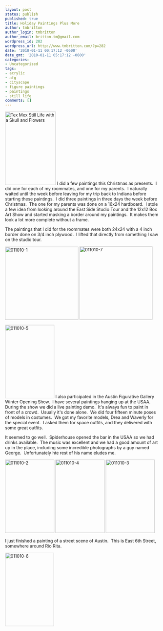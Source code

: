 ```yaml
---
layout: post
status: publish
published: true
title: Holiday Paintings Plus More
author: tmbritton
author_login: tmbritton
author_email: britton.tm@gmail.com
wordpress_id: 282
wordpress_url: http://www.tmbritton.com/?p=282
date: '2010-01-11 00:17:12 -0600'
date_gmt: '2010-01-11 05:17:12 -0600'
categories:
- Uncategorized
tags:
- acrylic
- afg
- cityscape
- figure paintings
- paintings
- still life
comments: []
---
```

<p><a class="tt-flickr tt-flickr-Small" title="Tex Mex Still Life with a Skull and Flowers" href="http://www.tmbritton.com/art/photo/4220680956/tex-mex-still-life-with-a-skull-and-flowers.html"><img class="float-right" src="http://farm3.static.flickr.com/2741/4220680956_a579e84ed0_m.jpg" alt="Tex Mex Still Life with a Skull and Flowers" width="166" height="240" /></a> I did a few paintings this Christmas as presents.  I did one for each of my roommates, and one for my parents.  I naturally waited until the week before leaving for my trip back to Indiana before starting these paintings.  I did three paintings in three days the week before Christmas.  The one for my parents was done on a 16x24 hardboard.  I stole a few idea from looking around the East Side Studio Tour and the 12x12 Box Art Show and started masking a border around my paintings.  It makes them look a lot more complete without a frame.</p>
<p>The paintings that I did for the roommates were both 24x24 with a 4 inch border done on 3/4 inch plywood.  I lifted that directly from something I saw on the studio tour.</p>
<p><a class="tt-flickr tt-flickr-Small" title="011010-1" href="http://www.tmbritton.com/art/photo/4264036057/011010-1.html"><img class="float-right" src="http://farm5.static.flickr.com/4002/4264036057_05392c2817_m.jpg" alt="011010-1" width="240" height="239" /></a> <a class="tt-flickr tt-flickr-Small" title="011010-7" href="http://www.tmbritton.com/art/photo/4264038445/011010-7.html"><img class="alignnone" src="http://farm5.static.flickr.com/4056/4264038445_83584a3b32_m.jpg" alt="011010-7" width="239" height="240" /></a></p>
<p><a class="tt-flickr tt-flickr-Small" title="011010-5" href="http://www.tmbritton.com/art/photo/4264789172/011010-5.html"><img class="float-right" src="http://farm3.static.flickr.com/2762/4264789172_93a64fb046_m.jpg" alt="011010-5" width="161" height="240" /></a> I also participated in the Austin Figurative Gallery Winter Opening Show.  I have several paintings hanging up at the USAA.  During the show we did a live painting demo.  It's always fun to paint in front of a crowd.  Usually it's done alone.  We did four fifteen minute poses of models in costumes.  We got my favorite models, Drea and Waverly for the special event.  I asked them for space outfits, and they delivered with some great outfits.</p>
<p>It seemed to go well.  Spiderhouse opened the bar in the USAA so we had drinks available.  The music was excellent and we had a good amount of art up in the place, including some incredible photographs by a guy named George.  Unfortunately hte rest of his name eludes me.</p>
<p><a class="tt-flickr tt-flickr-Small" title="011010-2" href="http://www.tmbritton.com/art/photo/4264036445/011010-2.html"><img class="alignnone" src="http://farm5.static.flickr.com/4056/4264036445_5802c6c5d8_m.jpg" alt="011010-2" width="161" height="240" /></a> <a class="tt-flickr tt-flickr-Small" title="011010-4" href="http://www.tmbritton.com/art/photo/4264037149/011010-4.html"><img class="alignnone" src="http://farm5.static.flickr.com/4002/4264037149_dd0c505d7c_m.jpg" alt="011010-4" width="161" height="240" /></a> <a class="tt-flickr tt-flickr-Small" title="011010-3" href="http://www.tmbritton.com/art/photo/4264788344/011010-3.html"><img class="alignnone" src="http://farm5.static.flickr.com/4023/4264788344_305be0caa1_m.jpg" alt="011010-3" width="160" height="240" /></a></p>
<p>I just finished a painting of a street scene of Austin.  This is East 6th Street, somewhere around Rio Rita.</p>
<p><a class="tt-flickr tt-flickr-Small" title="011010-6" href="http://www.tmbritton.com/art/photo/4264037829/011010-6.html"><img class="alignnone" src="http://farm5.static.flickr.com/4057/4264037829_1d5bfaaaa7_m.jpg" alt="011010-6" width="160" height="240" /></a></p>
